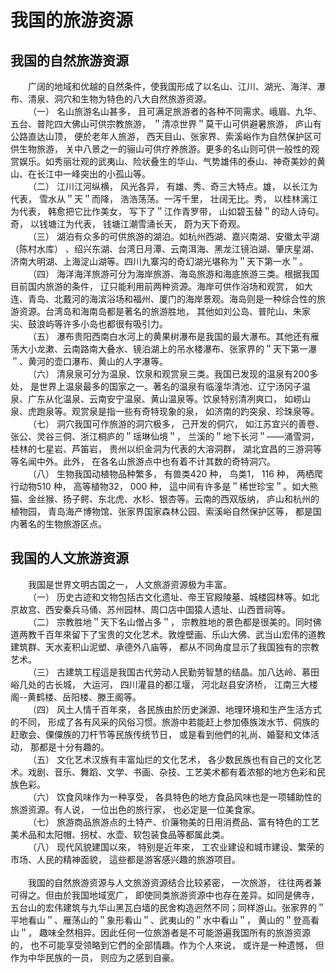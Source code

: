 # 我国的旅游资源  

## 我国的自然旅游资源  
&emsp;&emsp;广阔的地域和优越的自然条件，使我国形成了以名山、江川、湖光、海洋、瀑布、清泉、洞穴和生物为特色的八大自然旅游资源。  
&emsp;&emsp;（一） 名山旅游名山甚多， 且可满足旅游者的各种不同需求。峨眉、九华、五台、普陀四大佛山可供宗教旅游， ＂清凉世界＂莫干山可供避暑旅游， 庐山有公路直达山顶， 便於老年人旅游， 西天目山、张家界、索溪峪作为自然保护区可供生物旅游， 关中八景之一的骊山可供疗养旅游。更多的名山则可供一般性的观赏娱乐。如秀丽壮观的武夷山、险状叠生的华山、气势雄伟的泰山、神奇美妙的黄山、在长江中一峰突出的小孤山等。  
&emsp;&emsp;（二） 江川江河纵横， 风光各异， 有雄、秀、奇三大特点。雄， 以长江为代表， 雪水从＂天＂而降， 浩浩荡荡。一泻千里， 壮阔无比。秀， 以桂林漓江为代表， 韩愈把它比作美女， 写下了＂江作青罗带， 山如碧玉替＂的动人诗句。奇， 以钱塘江为代表， 钱塘江潮雪涌长天， 蔚为天下奇观。  
&emsp;&emsp;（三） 湖泊有众多的可供旅游的湖泊。如杭州西湖、嘉兴南湖、安徽太平湖 （陈村水库） 、绍兴东湖、台湾日月潭、云南洱海、黑龙江镜泊湖、肇庆星湖、济南大明湖、上海淀山湖等。四川九寨沟的奇幻湖光堪称为＂天下第一水＂。  
&emsp;&emsp;（四） 海洋海洋旅游可分为海岸旅游、海岛旅游和海底旅游三类。根据我国目前国内旅游的条件， 辽只能利用前两种资源。海岸可供作浴场和观赏， 如大连、青岛、北戴河的海滨浴场和福州、厦门的海岸景观。海岛则是一种综合性的旅游资源。台湾岛和海南岛都是著名的旅游胜地， 其他如刘公岛、普陀山、朱家尖、鼓浪屿等许多小岛也都很有吸引力。  
&emsp;&emsp;（五） 瀑布贵阳西南白水河上的黄果树瀑布是我国的最大瀑布。其他还有雁荡大小龙漱、云南路南大叠水、镜泊湖上的吊水楼瀑布、张家界的＂天下第一瀑＂、黄河的壶口瀑布、黄山的人字瀑等。  
&emsp;&emsp;（六） 清泉泉可分为温泉、饮泉和观赏泉三类。我国已发现的温泉有200多处， 是世界上温泉最多的国家之一。著名的温泉有临潼华清池、辽宁汤冈子温泉、广东从化温泉、云南安宁温泉、黄山温泉等。饮泉特别清冽爽口， 如崂山泉、虎跑泉等。观赏泉是指一些有奇特现象的泉， 如济南的趵突泉、珍珠泉等。  
&emsp;&emsp;（七） 洞穴我国可作旅游的洞穴极多， 己开发的侗穴， 如江苏宜兴的善卷、张公、灵谷三侗、浙江桐庐的＂瑶琳仙境＂， 兰溪的＂地下长河＂——涌雪洞， 桂林的七星岩、芦笛岩， 贵州以织金洞为代表的大溶洞群， 湖北宜昌的三游洞等等名闻中外。此外， 在各名山旅游点中也有着不计其数的奇特洞穴。  
&emsp;&emsp;（八） 生物我国动植物品种繁多， 有兽类420 种， 鸟类1， 116 种， 两栖爬行动物510 种， 高等植物32， 000 种， 這中间有许多是＂稀世珍宝＂。如大熊猫、金丝猴、扬子鳄、东北虎、水杉、银杏等。云南的西双版纳， 庐山和杭州的植物园， 青岛海产博物馆、张家界国家森林公园、索溪峪自然保护区等， 都是国内著名的生物旅游区点。  

## 我国的人文旅游资源  
&emsp;&emsp;我国是世界文明古国之一， 人文旅游资源极为丰富。  
&emsp;&emsp;（一） 历史古迹和文物包括古文化遗址、帝王官殿陵墓、城楼园林等。如北京故宫、西安秦兵马俑、苏州园林、周口店中国猿人遗址、山西晋祠等。  
&emsp;&emsp;（二） 宗教胜地＂天下名山僧占多＂， 宗教胜地的景色都是很美的。同时佛道两教千百年來留下了宝贵的文化艺术。敦煌壁画、乐山大佛、武当山宏伟的道教建筑群、天水麦积山泥塑、承德外八庙等， 都从不同角度显示了我国独有的宗教艺术。  
&emsp;&emsp;（三） 古建筑工程這是我国古代劳动人民勤劳智慧的结晶。加八达岭、慕田峪几处的古长城， 大运河， 四川灌县的都江堰， 河北赵县安济桥， 江南三大楼阁--黄鹤楼、岳阳楼、滕王阁等。  
&emsp;&emsp;（四） 风土人情千百年來， 各民族由於历史渊源、地理环境和生产生活方式的不同， 形成了各有风采的风俗习惯。旅游中若能赶上参加傣族泼水节、侗族的赶歌会、傈僳族的刀杆节等民族传统节日， 或是看到他們的礼尚、婚娶和文体活动， 那都是十分有趣的。  
&emsp;&emsp;（五） 文化艺术汉族有丰富灿烂的文化艺术， 各少数民族也有自己的文化艺术。戏剧、音乐、舞蹈、文学、书画、杂技、工艺美术都有着浓郁的地方色彩和民族色彩。  
&emsp;&emsp;（六） 饮食风味作为一种享受， 各具特色的地方食品风味也是一项辅助性的旅游资源。有人说， 一位出色的旅行家， 也必定是一位美食家。  
&emsp;&emsp;（七） 旅游商品旅游点的土特产、价廉物美的日用消费品、富有特色的工艺美术品和太阳帽、拐杖、水壶、软包装食品等都属此类。  
&emsp;&emsp;（八） 现代风貌建国以來， 特别是近年來， 工农业建设和城市建设、繁荣的市场、人民的精神面貌， 這些都是游客感兴趣的旅游项目。</br>  
&emsp;&emsp;我国的自然旅游资源与人文旅游资源结合比较紧密， 一次旅游， 往往两者兼可得之。但由於我国地域宽广， 即使同类旅游资源中也存在差异。如同是佛寺， 五台山的宏伟建筑与九华山黑瓦白墙的民舍构造迥然不同；同样游山。张家界的＂平地看山＂、雁荡山的＂象形看山＂、武夷山的＂水中看山＂， 黄山的＂登高看山＂， 趣味全然相异。因此任何一位旅游者是不可能游遍我国所有的旅游资源的， 也不可能享受领略到它們的全部情趣。作为个人來说， 或许是一种遗憾， 但作为中华民族的一员， 则应为之感到自豪。  